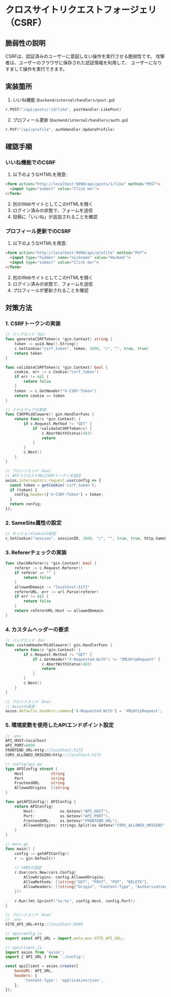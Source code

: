 # クロスサイトリクエストフォージェリ（CSRF）

## 脆弱性の説明
CSRFは、認証済みのユーザーに意図しない操作を実行させる脆弱性です。
攻撃者は、ユーザーのブラウザに保存された認証情報を利用して、
ユーザーになりすまして操作を実行できます。

## 実装箇所
1. いいね機能 (`backend/internal/handlers/post.go`)
```go
r.POST("/api/posts/:id/like", postHandler.LikePost)
```

2. プロフィール更新 (`backend/internal/handlers/auth.go`)
```go
r.PUT("/api/profile", authHandler.UpdateProfile)
```

## 確認手順

### いいね機能でのCSRF
1. 以下のようなHTMLを用意:
```html
<form action="http://localhost:9090/api/posts/1/like" method="POST">
  <input type="submit" value="Click me!">
</form>
```
2. 別のWebサイトとしてこのHTMLを開く
3. ログイン済みの状態で、フォームを送信
4. 投稿に「いいね」が追加されることを確認

### プロフィール更新でのCSRF
1. 以下のようなHTMLを用意:
```html
<form action="http://localhost:9090/api/profile" method="PUT">
  <input type="hidden" name="nickname" value="Hacked!">
  <input type="submit" value="Click me!">
</form>
```
2. 別のWebサイトとしてこのHTMLを開く
3. ログイン済みの状態で、フォームを送信
4. プロフィールが更新されることを確認

## 対策方法

### 1. CSRFトークンの実装
```go
// バックエンド（Go）
func generateCSRFToken(c *gin.Context) string {
    token := uuid.New().String()
    c.SetCookie("csrf_token", token, 3600, "/", "", true, true)
    return token
}

func validateCSRFToken(c *gin.Context) bool {
    cookie, err := c.Cookie("csrf_token")
    if err != nil {
        return false
    }
    token := c.GetHeader("X-CSRF-Token")
    return cookie == token
}

// ミドルウェアの実装
func CSRFMiddleware() gin.HandlerFunc {
    return func(c *gin.Context) {
        if c.Request.Method != "GET" {
            if !validateCSRFToken(c) {
                c.AbortWithStatus(403)
                return
            }
        }
        c.Next()
    }
}
```

```javascript
// フロントエンド（Vue）
// APIリクエスト時にCSRFトークンを設定
axios.interceptors.request.use(config => {
  const token = getCookie('csrf_token');
  if (token) {
    config.headers['X-CSRF-Token'] = token;
  }
  return config;
});
```

### 2. SameSite属性の設定
```go
// セッションCookieの設定
c.SetCookie("session", sessionID, 3600, "/", "", true, true, http.SameSiteStrictMode)
```

### 3. Refererチェックの実装
```go
func checkReferer(c *gin.Context) bool {
    referer := c.Request.Referer()
    if referer == "" {
        return false
    }
    allowedDomain := "localhost:5173"
    refererURL, err := url.Parse(referer)
    if err != nil {
        return false
    }
    return refererURL.Host == allowedDomain
}
```

### 4. カスタムヘッダーの要求
```go
// バックエンド（Go）
func customHeaderMiddleware() gin.HandlerFunc {
    return func(c *gin.Context) {
        if c.Request.Method != "GET" {
            if c.GetHeader("X-Requested-With") != "XMLHttpRequest" {
                c.AbortWithStatus(403)
                return
            }
        }
        c.Next()
    }
}
```

```javascript
// フロントエンド（Vue）
// Axiosの設定
axios.defaults.headers.common['X-Requested-With'] = 'XMLHttpRequest';
```

### 5. 環境変数を使用したAPIエンドポイント設定
```go
// .env
API_HOST=localhost
API_PORT=9090
FRONTEND_URL=http://localhost:5173
CORS_ALLOWED_ORIGINS=http://localhost:5173

// config/api.go
type APIConfig struct {
    Host            string
    Port            string
    FrontendURL     string
    AllowedOrigins  []string
}

func getAPIConfig() APIConfig {
    return APIConfig{
        Host:           os.Getenv("API_HOST"),
        Port:           os.Getenv("API_PORT"),
        FrontendURL:    os.Getenv("FRONTEND_URL"),
        AllowedOrigins: strings.Split(os.Getenv("CORS_ALLOWED_ORIGINS"), ","),
    }
}

// main.go
func main() {
    config := getAPIConfig()
    r := gin.Default()
    
    // CORSの設定
    r.Use(cors.New(cors.Config{
        AllowOrigins: config.AllowedOrigins,
        AllowMethods: []string{"GET", "POST", "PUT", "DELETE"},
        AllowHeaders: []string{"Origin", "Content-Type", "Authorization", "X-CSRF-Token"},
    }))
    
    r.Run(fmt.Sprintf("%s:%s", config.Host, config.Port))
}
```

```javascript
// フロントエンド（Vue）
// .env
VITE_API_URL=http://localhost:9090

// api/config.js
export const API_URL = import.meta.env.VITE_API_URL;

// api/client.js
import axios from 'axios';
import { API_URL } from './config';

const apiClient = axios.create({
    baseURL: API_URL,
    headers: {
        'Content-Type': 'application/json',
    },
});
```
